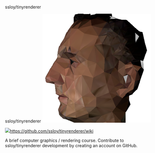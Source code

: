 ssloy/tinyrenderer

ssloy/tinyrenderer
![](../_resources/6408e7ed7e642c01424ee781d9f48d58.png)

![](../_resources/7f969f62ee272a3be19966806fff4ad5.png)https://github.com/ssloy/tinyrenderer/wiki

A brief computer graphics / rendering course. Contribute to ssloy/tinyrenderer development by creating an account on GitHub.
